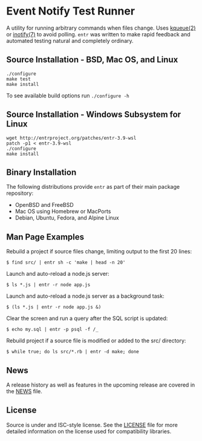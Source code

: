 Event Notify Test Runner
========================

A utility for running arbitrary commands when files change. Uses [kqueue(2)] or
[inotify(7)] to avoid polling.  `entr` was written to make rapid feedback and
automated testing natural and completely ordinary.

Source Installation - BSD, Mac OS, and Linux
--------------------------------------------

    ./configure
    make test
    make install

To see available build options run `./configure -h`

Source Installation - Windows Subsystem for Linux
-------------------------------------------------

    wget http://entrproject.org/patches/entr-3.9-wsl
    patch -p1 < entr-3.9-wsl
    ./configure
    make install

Binary Installation
-------------------

The following distributions provide `entr` as part of their main
package repository:

* OpenBSD and FreeBSD
* Mac OS using Homebrew or MacPorts
* Debian, Ubuntu, Fedora, and Alpine Linux

Man Page Examples
-----------------

Rebuild a project if source files change, limiting output to the first 20 lines:

    $ find src/ | entr sh -c 'make | head -n 20'

Launch and auto-reload a node.js server:

    $ ls *.js | entr -r node app.js

Launch and auto-reload a node.js server as a background task:

    $ (ls *.js | entr -r node app.js &)

Clear the screen and run a query after the SQL script is updated:

    $ echo my.sql | entr -p psql -f /_

Rebuild project if a source file is modified or added to the src/ directory:

    $ while true; do ls src/*.rb | entr -d make; done

News
----

A release history as well as features in the upcoming release are covered in the
[NEWS] file.

License
-------

Source is under and ISC-style license. See the [LICENSE] file for more detailed
information on the license used for compatibility libraries.

[kqueue(2)]: http://man.openbsd.org/OpenBSD-current/man2/kqueue.2
[inotify(7)]: http://man.he.net/?section=all&topic=inotify
[NEWS]: http://www.bitbucket.org/eradman/entr/src/default/NEWS
[LICENSE]: http://www.bitbucket.org/eradman/entr/src/default/LICENSE
